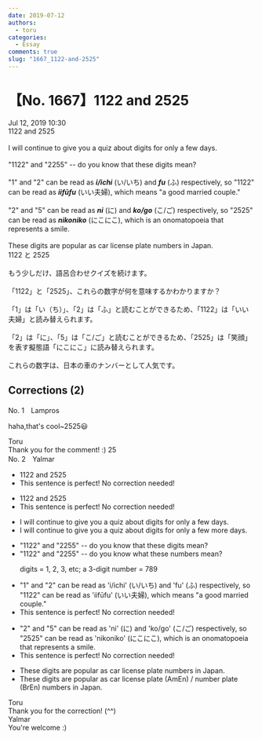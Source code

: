 ```yaml
---
date: 2019-07-12
authors:
  - toru
categories:
  - Essay
comments: true
slug: "1667_1122-and-2525"
---
```


# 【No. 1667】1122 and 2525
<div class="date">Jul 12, 2019 10:30</div>
<div id="post"><div id="body_show_ori">
1122 and 2525<br/><br/>I will continue to give you a quiz about digits for only a few days.<br/><br/>"1122" and "2255" -- do you know that these digits mean?<br/><br/>"1" and "2" can be read as <strong><em>i/ichi</em></strong> (い/いち) and <strong><em>fu</em></strong> (ふ) respectively, so "1122" can be read as <strong><em>iifūfu</em></strong> (いい夫婦), which means "a good married couple."<br/><br/>"2" and "5" can be read as <strong><em>ni</em></strong> (に) and <strong><em>ko/go</em></strong> (こ/ご) respectively, so "2525" can be read as <strong><em>nikoniko</em></strong> (にこにこ), which is an onomatopoeia that represents a smile.<br/><br/>These digits are popular as car license plate numbers in Japan.
</div></div>

<!-- more -->

<div id="post_ja"><div id="body_show_mo">
1122 と 2525<br/><br/>もう少しだけ、語呂合わせクイズを続けます。<br/><br/>「1122」と「2525」、これらの数字が何を意味するかわかりますか？<br/><br/>「1」は「い（ち）」、「2」は「ふ」と読むことができるため、「1122」は「いい夫婦」と読み替えられます。<br/><br/>「2」は「に」、「5」は「こ/ご」と読むことができるため、「2525」は「笑顔」を表す擬態語「にこにこ」に読み替えられます。<br/><br/>これらの数字は、日本の車のナンバーとして人気です。
</div></div>

## Corrections (2)
<div id="block"><div class="first_name"> No. 1　<span class="just_name">Lampros</span></div><div id="block2">
<p class="comment_small">
 haha,that's cool~2525😃
</p>

</div><div class="name"><span class="just_name">Toru</span><br>
Thank you for the comment! :) 25
</div>
</div>
<div id="block"><div class="first_name"> No. 2　<span class="just_name">Yalmar</span></div><div id="block2">
<ul class="correction_field">
<li class="incorrect">1122 and 2525</li>
<li class="corrected perfect">This sentence is perfect! No correction needed!</li>
</ul>
<ul class="correction_field">
<li class="incorrect">1122 and 2525</li>
<li class="corrected perfect">This sentence is perfect! No correction needed!</li>
</ul>
<ul class="correction_field">
<li class="incorrect">I will continue to give you a quiz about digits for only a few days.</li>
<li class="corrected correct">
I will continue to give you a quiz about digits for only a few <span class="f_red">more</span> days.
</li>
</ul>
<ul class="correction_field">
<li class="incorrect">"1122" and "2255" -- do you know that these digits mean?</li>
<li class="corrected correct">
"1122" and "2255" -- do you know <span class="f_red">what</span> these <span class="f_red">numbers</span> mean?
<p class="correction_comment">digits = 1, 2, 3, etc; a 3-digit number = 789</p>
</li>
</ul>
<ul class="correction_field">
<li class="incorrect">"1" and "2" can be read as 'i/ichi' (い/いち) and 'fu' (ふ) respectively, so "1122" can be read as 'iifūfu' (いい夫婦), which means "a good married couple."</li>
<li class="corrected perfect">This sentence is perfect! No correction needed!</li>
</ul>
<ul class="correction_field">
<li class="incorrect">"2" and "5" can be read as 'ni' (に) and 'ko/go' (こ/ご) respectively, so "2525" can be read as 'nikoniko' (にこにこ), which is an onomatopoeia that represents a smile.</li>
<li class="corrected perfect">This sentence is perfect! No correction needed!</li>
</ul>
<ul class="correction_field">
<li class="incorrect">These digits are popular as car license plate numbers in Japan.</li>
<li class="corrected correct">
These digits are popular as car <span class="f_blue">license plate (AmEn) / number plate (BrEn)</span> numbers in Japan.
</li>
</ul>
</div><div class="name"><span class="just_name">Toru</span><br>
Thank you for the correction! (^^)
</div>
<div class="name"><span class="just_name">Yalmar</span><br>
You're welcome :)
</div>
</div>
